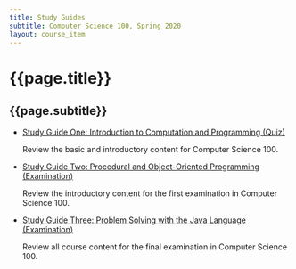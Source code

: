 ```yaml
---
title: Study Guides
subtitle: Computer Science 100, Spring 2020
layout: course_item
---
```


# {{page.title}}
## {{page.subtitle}}

<ul>

<li><a href="https://github.com/Allegheny-Computer-Science-100-S2020/cs100-S2020-sheets/releases/download/cs100S2020-sheets-12.0.1/cs100S2020_studyguide_quiz01.pdf">Study Guide One: Introduction to Computation and Programming (Quiz)</a> <p>Review the basic and introductory content for Computer Science 100.</p></li></li>

<li><a href="https://github.com/Allegheny-Computer-Science-100-S2020/cs100-S2020-sheets/releases/download/cs100S2020-sheets-15.0.0/cs100S2020_studyguide_exam01.pdf">Study Guide
Two: Procedural and Object-Oriented Programming (Examination)</a> <p>Review the introductory content for
the first examination in Computer Science 100.</p></li></li>

<li><a href="https://github.com/Allegheny-Computer-Science-100-S2020/cs100-S2020-sheets/releases/download/cs100S2020-sheets-19.0.1/cs100S2020_studyguide_exam02.pdf">Study Guide
Three: Problem Solving with the Java Language (Examination)</a> <p>Review all course content for
the final examination in Computer Science 100.</p></li>

</ul>

